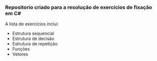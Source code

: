 <h3>Repositorio criado para a resolução de exercícios de fixação em C#</h3>
<p>A lista de exercícios inclui:</p>
<ul>
    <li>Estrutura sequencial </li>
    <li>Estrutura de decisão </li>
    <li>Estrutura de repetição</li>
    <li>Funções</li>
    <li>Vetores</li>
</ul>
